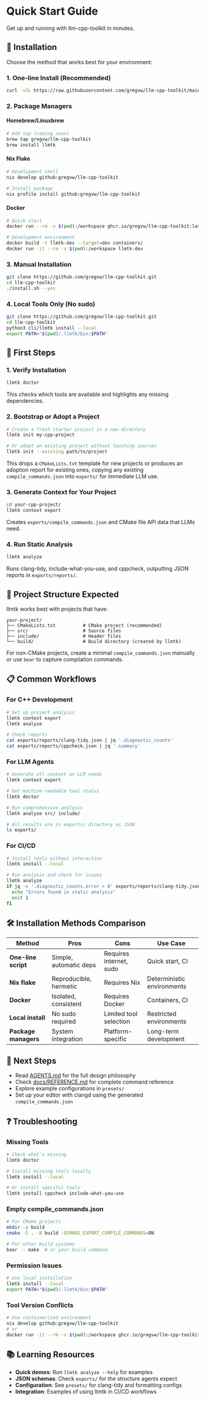 # Quick Start Guide

Get up and running with llm-cpp-toolkit in minutes.

## 🚀 Installation

Choose the method that works best for your environment:

### 1. One-line Install (Recommended)
```bash
curl -sSL https://raw.githubusercontent.com/gregvw/llm-cpp-toolkit/main/install.sh | bash
```

### 2. Package Managers

#### Homebrew/Linuxbrew
```bash
# Add tap (coming soon)
brew tap gregvw/llm-cpp-toolkit
brew install llmtk
```

#### Nix Flake
```bash
# Development shell
nix develop github:gregvw/llm-cpp-toolkit

# Install package
nix profile install github:gregvw/llm-cpp-toolkit
```

#### Docker
```bash
# Quick start
docker run --rm -v $(pwd):/workspace ghcr.io/gregvw/llm-cpp-toolkit:latest

# Development environment
docker build -t llmtk-dev --target=dev containers/
docker run -it --rm -v $(pwd):/workspace llmtk-dev
```

### 3. Manual Installation
```bash
git clone https://github.com/gregvw/llm-cpp-toolkit.git
cd llm-cpp-toolkit
./install.sh --yes
```

### 4. Local Tools Only (No sudo)
```bash
git clone https://github.com/gregvw/llm-cpp-toolkit.git
cd llm-cpp-toolkit
python3 cli/llmtk install --local
export PATH="$(pwd)/.llmtk/bin:$PATH"
```

## 🔧 First Steps

### 1. Verify Installation
```bash
llmtk doctor
```
This checks which tools are available and highlights any missing dependencies.

### 2. Bootstrap or Adopt a Project
```bash
# Create a fresh starter project in a new directory
llmtk init my-cpp-project

# Or adopt an existing project without touching sources
llmtk init --existing path/to/project
```
This drops a `CMakeLists.txt` template for new projects or produces an adoption report for existing ones, copying any
existing `compile_commands.json` into `exports/` for immediate LLM use.

### 3. Generate Context for Your Project
```bash
cd your-cpp-project/
llmtk context export
```
Creates `exports/compile_commands.json` and CMake file API data that LLMs need.

### 4. Run Static Analysis
```bash
llmtk analyze
```
Runs clang-tidy, include-what-you-use, and cppcheck, outputting JSON reports in `exports/reports/`.

## 📁 Project Structure Expected

llmtk works best with projects that have:

```
your-project/
├── CMakeLists.txt          # CMake project (recommended)
├── src/                    # Source files
├── include/                # Header files
└── build/                  # Build directory (created by llmtk)
```

For non-CMake projects, create a minimal `compile_commands.json` manually or use `bear` to capture compilation commands.

## 📋 Common Workflows

### For C++ Development
```bash
# Set up project analysis
llmtk context export
llmtk analyze

# Check reports
cat exports/reports/clang-tidy.json | jq '.diagnostic_counts'
cat exports/reports/cppcheck.json | jq '.summary'
```

### For LLM Agents
```bash
# Generate all context an LLM needs
llmtk context export

# Get machine-readable tool status
llmtk doctor

# Run comprehensive analysis
llmtk analyze src/ include/

# All results are in exports/ directory as JSON
ls exports/
```

### For CI/CD
```bash
# Install tools without interaction
llmtk install --local

# Run analysis and check for issues
llmtk analyze
if jq -e '.diagnostic_counts.error > 0' exports/reports/clang-tidy.json; then
  echo "Errors found in static analysis"
  exit 1
fi
```

## 🛠 Installation Methods Comparison

| Method | Pros | Cons | Use Case |
|--------|------|------|----------|
| **One-line script** | Simple, automatic deps | Requires internet, sudo | Quick start, CI |
| **Nix flake** | Reproducible, hermetic | Requires Nix | Deterministic environments |
| **Docker** | Isolated, consistent | Requires Docker | Containers, CI |
| **Local install** | No sudo required | Limited tool selection | Restricted environments |
| **Package managers** | System integration | Platform-specific | Long-term development |

## 🎯 Next Steps

- Read [AGENTS.md](AGENTS.md) for the full design philosophy
- Check [docs/REFERENCE.md](docs/REFERENCE.md) for complete command reference
- Explore example configurations in `presets/`
- Set up your editor with clangd using the generated `compile_commands.json`

## ❓ Troubleshooting

### Missing Tools
```bash
# Check what's missing
llmtk doctor

# Install missing tools locally
llmtk install --local

# Or install specific tools
llmtk install cppcheck include-what-you-use
```

### Empty compile_commands.json
```bash
# For CMake projects
mkdir -p build
cmake -S . -B build -DCMAKE_EXPORT_COMPILE_COMMANDS=ON

# For other build systems
bear -- make  # or your build command
```

### Permission Issues
```bash
# Use local installation
llmtk install --local
export PATH="$(pwd)/.llmtk/bin:$PATH"
```

### Tool Version Conflicts
```bash
# Use containerized environment
nix develop github:gregvw/llm-cpp-toolkit
# or
docker run -it --rm -v $(pwd):/workspace ghcr.io/gregvw/llm-cpp-toolkit:dev
```

## 📚 Learning Resources

- **Quick demos**: Run `llmtk analyze --help` for examples
- **JSON schemas**: Check `exports/` for the structure agents expect
- **Configuration**: See `presets/` for clang-tidy and formatting configs
- **Integration**: Examples of using llmtk in CI/CD workflows
